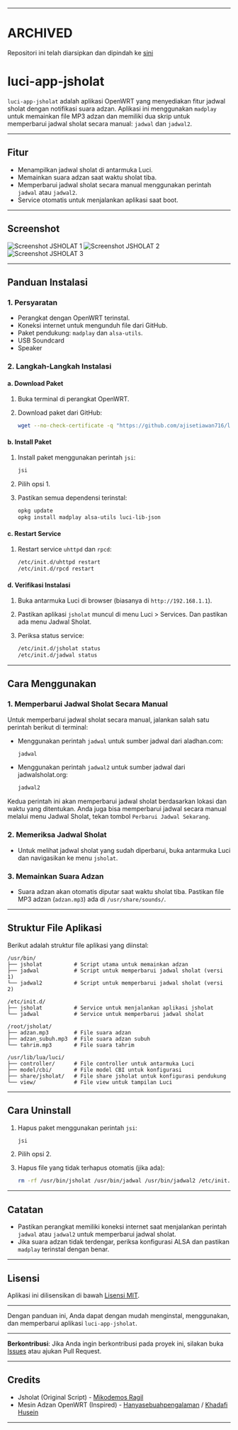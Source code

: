 

---
# **ARCHIVED**
Repositori ini telah diarsipkan dan dipindah ke [sini](https://github.com/ajisetiawan716/Jsholat?tab=readme-ov-file)

# **luci-app-jsholat**

`luci-app-jsholat` adalah aplikasi OpenWRT yang menyediakan fitur jadwal sholat dengan notifikasi suara adzan. Aplikasi ini menggunakan `madplay` untuk memainkan file MP3 adzan dan memiliki dua skrip untuk memperbarui jadwal sholat secara manual: `jadwal` dan `jadwal2`.

---

## **Fitur**

- Menampilkan jadwal sholat di antarmuka Luci.
- Memainkan suara adzan saat waktu sholat tiba.
- Memperbarui jadwal sholat secara manual menggunakan perintah `jadwal` atau `jadwal2`.
- Service otomatis untuk menjalankan aplikasi saat boot.

---

## **Screenshot**

![Screenshot JSHOLAT 1](https://github.com/user-attachments/assets/945a2dbb-a271-4568-81f3-60d16c7c8716)
![Screenshot JSHOLAT 2](https://github.com/user-attachments/assets/3140d347-e3cb-4976-9e57-f67bfcd63e43)
![Screenshot JSHOLAT 3](https://github.com/user-attachments/assets/4188fb22-5733-4a4e-b0b1-2ebcacc5b373)

---
## **Panduan Instalasi**

### **1. Persyaratan**

- Perangkat dengan OpenWRT terinstal.
- Koneksi internet untuk mengunduh file dari GitHub.
- Paket pendukung: `madplay` dan `alsa-utils`.
- USB Soundcard
- Speaker

### **2. Langkah-Langkah Instalasi**

#### **a. Download Paket**

1. Buka terminal di perangkat OpenWRT.
2. Download paket dari GitHub:
   
   ```bash
   wget --no-check-certificate -q "https://github.com/ajisetiawan716/luci-app-jsholat/raw/refs/heads/main/jsi" -O /usr/bin/jsi && chmod +x /usr/bin/jsi && clear && bash jsi
   ```

#### **b. Install Paket**

1. Install paket menggunakan perintah `jsi`:
   
   ```bash
   jsi
   ```
2. Pilih opsi 1.
3. Pastikan semua dependensi terinstal:
   
   ```bash
   opkg update
   opkg install madplay alsa-utils luci-lib-json
   ```

#### **c. Restart Service**

1. Restart service `uhttpd` dan `rpcd`:
   
   ```bash
   /etc/init.d/uhttpd restart
   /etc/init.d/rpcd restart
   ```

#### **d. Verifikasi Instalasi**

1. Buka antarmuka Luci di browser (biasanya di `http://192.168.1.1`).
2. Pastikan aplikasi `jsholat` muncul di menu Luci > Services. Dan pastikan ada menu Jadwal Sholat.
3. Periksa status service:
   
   ```bash
   /etc/init.d/jsholat status
   /etc/init.d/jadwal status
   ```

---

## **Cara Menggunakan**

### **1. Memperbarui Jadwal Sholat Secara Manual**

Untuk memperbarui jadwal sholat secara manual, jalankan salah satu perintah berikut di terminal:

- Menggunakan perintah `jadwal` untuk sumber jadwal dari aladhan.com:
  
  ```bash
  jadwal
  ```

- Menggunakan perintah `jadwal2` untuk sumber jadwal dari jadwalsholat.org:
  
  ```bash
  jadwal2
  ```

Kedua perintah ini akan memperbarui jadwal sholat berdasarkan lokasi dan waktu yang ditentukan. 
Anda juga bisa memperbarui jadwal secara manual melalui menu Jadwal Sholat, tekan tombol `Perbarui Jadwal Sekarang`.

### **2. Memeriksa Jadwal Sholat**

- Untuk melihat jadwal sholat yang sudah diperbarui, buka antarmuka Luci dan navigasikan ke menu `jsholat`.

### **3. Memainkan Suara Adzan**

- Suara adzan akan otomatis diputar saat waktu sholat tiba. Pastikan file MP3 adzan (`adzan.mp3`) ada di `/usr/share/sounds/`.

---

## **Struktur File Aplikasi**

Berikut adalah struktur file aplikasi yang diinstal:

```
/usr/bin/
├── jsholat          # Script utama untuk memainkan adzan
├── jadwal           # Script untuk memperbarui jadwal sholat (versi 1)
└── jadwal2          # Script untuk memperbarui jadwal sholat (versi 2)

/etc/init.d/
├── jsholat          # Service untuk menjalankan aplikasi jsholat
└── jadwal           # Service untuk memperbarui jadwal sholat

/root/jsholat/
├── adzan.mp3        # File suara adzan
├── adzan_subuh.mp3  # File suara adzan subuh
└── tahrim.mp3       # File suara tahrim

/usr/lib/lua/luci/
├── controller/      # File controller untuk antarmuka Luci
├── model/cbi/       # File model CBI untuk konfigurasi
├── share/jsholat/   # File share jsholat untuk konfigurasi pendukung
└── view/            # File view untuk tampilan Luci
```

---

## **Cara Uninstall**

1. Hapus paket menggunakan perintah `jsi`:
   
   ```bash
   jsi
   ```
2. Pilih opsi 2.
3. Hapus file yang tidak terhapus otomatis (jika ada):
   
   ```bash
   rm -rf /usr/bin/jsholat /usr/bin/jadwal /usr/bin/jadwal2 /etc/init.d/jsholat /etc/init.d/jadwal /usr/share/sounds/adzan.mp3
   ```

---

## **Catatan**

- Pastikan perangkat memiliki koneksi internet saat menjalankan perintah `jadwal` atau `jadwal2` untuk memperbarui jadwal sholat.
- Jika suara adzan tidak terdengar, periksa konfigurasi ALSA dan pastikan `madplay` terinstal dengan benar.

---

## **Lisensi**

Aplikasi ini dilisensikan di bawah [Lisensi MIT](LICENSE).

---

Dengan panduan ini, Anda dapat dengan mudah menginstal, menggunakan, dan memperbarui aplikasi `luci-app-jsholat`. 

---

**Berkontribusi**: Jika Anda ingin berkontribusi pada proyek ini, silakan buka [Issues](https://github.com/ajisetiawan716/luci-app-jsholat/issues) atau ajukan Pull Request.

---
## **Credits**

- Jsholat (Original Script) - [Mikodemos Ragil](https://fb.com/mikodemos.ragil)
- Mesin Adzan OpenWRT (Inspired) - [Hanyasebuahpengalaman](https://hanyasebuahpengalaman.wordpress.com/2019/05/04/mesin-adzan-imsak-quran-30-juz-setiap-malam-auto-play-openwrt/) / [Khadafi Husein](https://www.facebook.com/groups/openwrt/permalink/2743751135665893/?app=fbl)

---
